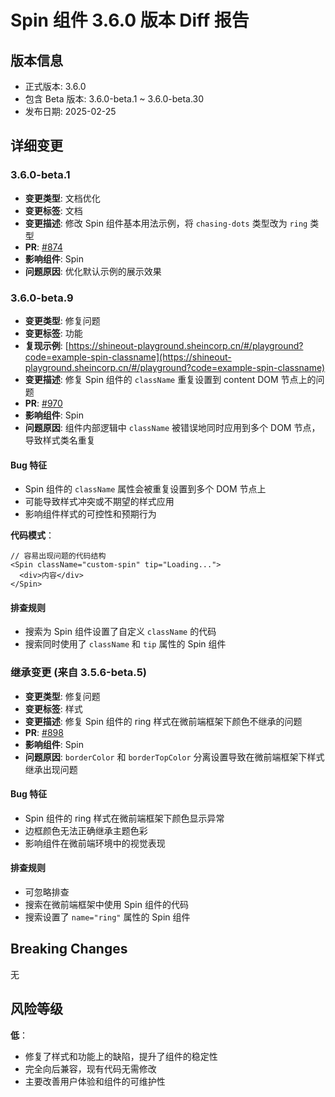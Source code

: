 # Spin 组件 3.6.0 版本 Diff 报告

## 版本信息
- 正式版本: 3.6.0
- 包含 Beta 版本: 3.6.0-beta.1 ~ 3.6.0-beta.30
- 发布日期: 2025-02-25

## 详细变更

### 3.6.0-beta.1
- **变更类型**: 文档优化
- **变更标签**: 文档
- **变更描述**: 修改 Spin 组件基本用法示例，将 `chasing-dots` 类型改为 `ring` 类型
- **PR**: [#874](https://github.com/sheinsight/shineout-next/pull/874)
- **影响组件**: Spin
- **问题原因**: 优化默认示例的展示效果

### 3.6.0-beta.9
- **变更类型**: 修复问题
- **变更标签**: 功能
- **复现示例**: [https://shineout-playground.sheincorp.cn/#/playground?code=example-spin-classname](https://shineout-playground.sheincorp.cn/#/playground?code=example-spin-classname)
- **变更描述**: 修复 Spin 组件的 `className` 重复设置到 content DOM 节点上的问题
- **PR**: [#970](https://github.com/sheinsight/shineout-next/pull/970)
- **影响组件**: Spin
- **问题原因**: 组件内部逻辑中 `className` 被错误地同时应用到多个 DOM 节点，导致样式类名重复

#### Bug 特征
- Spin 组件的 `className` 属性会被重复设置到多个 DOM 节点上
- 可能导致样式冲突或不期望的样式应用
- 影响组件样式的可控性和预期行为

**代码模式**：
```tsx
// 容易出现问题的代码结构
<Spin className="custom-spin" tip="Loading...">
  <div>内容</div>
</Spin>
```

#### 排查规则
- 搜索为 Spin 组件设置了自定义 `className` 的代码
- 搜索同时使用了 `className` 和 `tip` 属性的 Spin 组件

### 继承变更 (来自 3.5.6-beta.5)
- **变更类型**: 修复问题
- **变更标签**: 样式
- **变更描述**: 修复 Spin 组件的 ring 样式在微前端框架下颜色不继承的问题
- **PR**: [#898](https://github.com/sheinsight/shineout-next/pull/898)
- **影响组件**: Spin
- **问题原因**: `borderColor` 和 `borderTopColor` 分离设置导致在微前端框架下样式继承出现问题

#### Bug 特征
- Spin 组件的 ring 样式在微前端框架下颜色显示异常
- 边框颜色无法正确继承主题色彩
- 影响组件在微前端环境中的视觉表现

#### 排查规则
- 可忽略排查
- 搜索在微前端框架中使用 Spin 组件的代码
- 搜索设置了 `name="ring"` 属性的 Spin 组件

## Breaking Changes

无

## 风险等级

**低**：
- 修复了样式和功能上的缺陷，提升了组件的稳定性
- 完全向后兼容，现有代码无需修改
- 主要改善用户体验和组件的可维护性